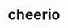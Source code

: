 ---
git: https://github.com/cheeriojs
logohandle: js_cheerio
sort: cheerio
title: cheerio
website: https://cheerio.js.org/
---